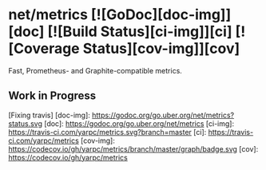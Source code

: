# net/metrics [![GoDoc][doc-img]][doc] [![Build Status][ci-img]][ci] [![Coverage Status][cov-img]][cov]

Fast, Prometheus- and Graphite-compatible metrics.

## Work in Progress
[Fixing travis]
[doc-img]: https://godoc.org/go.uber.org/net/metrics?status.svg
[doc]: https://godoc.org/go.uber.org/net/metrics
[ci-img]: https://travis-ci.com/yarpc/metrics.svg?branch=master
[ci]: https://travis-ci.com/yarpc/metrics
[cov-img]: https://codecov.io/gh/yarpc/metrics/branch/master/graph/badge.svg
[cov]: https://codecov.io/gh/yarpc/metrics
